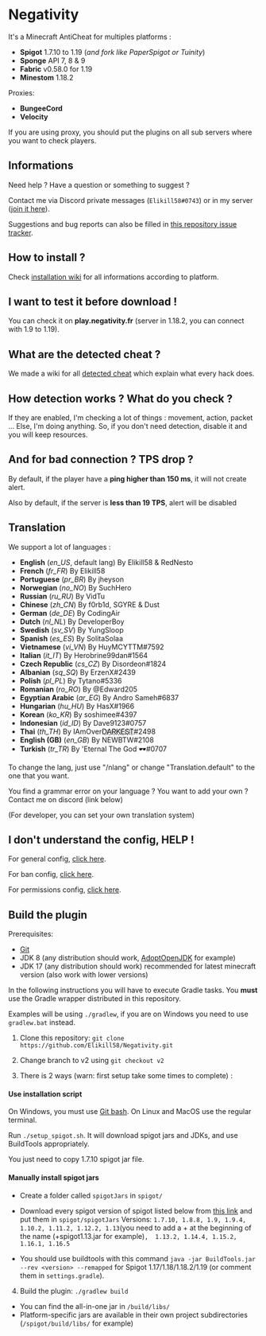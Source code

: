 # Negativity

It's a Minecraft AntiCheat for multiples platforms :
- **Spigot** 1.7.10 to 1.19 (*and fork like PaperSpigot or Tuinity*)
- **Sponge** API 7, 8 & 9
- **Fabric** v0.58.0 for 1.19
- **Minestom** 1.18.2

Proxies:
- **BungeeCord**
- **Velocity**

If you are using proxy, you should put the plugins on all sub servers where you want to check players.

## Informations

Need help ? Have a question or something to suggest ?

Contact me via Discord private messages (`Elikill58#0743`) or in my server ([join it here](https://discord.gg/KHRVTX2)).

Suggestions and bug reports can also be filled in [this repository issue tracker](https://github.com/Elikill58/Negativity/issues).

## How to install ?

Check [installation wiki](https://github.com/Elikill58/Negativity/wiki/Installation) for all informations according to platform.

## I want to test it before download !

You can check it on **play.negativity.fr** (server in 1.18.2, you can connect with 1.9 to 1.19).

## What are the detected cheat ?

We made a wiki for all [detected cheat](https://github.com/Elikill58/Negativity/wiki/Cheat) which explain what every hack does.

## How detection works ? What do you check ?

If they are enabled, I'm checking a lot of things : movement, action, packet ...
Else, I'm doing anything. So, if you don't need detection, disable it and you will keep resources.

## And for bad connection ? TPS drop ?

By default, if the player have a **ping higher than 150 ms**, it will not create alert.

Also by default, if the server is **less than 19 TPS**, alert will be disabled

## Translation

We support a lot of languages :
- **English** (*en_US*, default lang) By Elikill58 & RedNesto
- **French** (*fr_FR*) By Elikill58
- **Portuguese** (*pr_BR*) By jheyson
- **Norwegian** (*no_NO*) By SuchHero
- **Russian** (*ru_RU*) By VidTu
- **Chinese** (*zh_CN*) By f0rb1d, SGYRE & Dust
- **German** (*de_DE*) By CodingAir
- **Dutch** (*nl_NL*) By DeveloperBoy
- **Swedish** (*sv_SV*) By YungSloop
- **Spanish** (*es_ES*) By SolitaSolaa
- **Vietnamese** (*vi_VN*) By HuyMCYTTM#7592
- **Italian** (*it_IT*) By Herobrine99dan#1564
- **Czech Republic** (*cs_CZ*) By Disordeon#1824
- **Albanian** (*sq_SQ*) By ErzenX#2439
- **Polish** (*pl_PL*) By Tytano#5336
- **Romanian** (*ro_RO*) By @Edward205
- **Egyptian Arabic** (*ar_EG*) By Andro Sameh#6837
- **Hungarian** (*hu_HU*) By HasX#1966
- **Korean** (*ko_KR*) By soshimee#4397
- **Indonesian** (*id_ID*) By Dave9123#0757
- **Thai** (*th_TH*) By IAmOverD҉A҉R҉K҉E҈S҉T҉#2498
- **English (GB)** (*en_GB*) By NEWBTW#2108
- **Turkish** (*tr_TR*) By 'Eternal The God 🕶#0707

To change the lang, just use "/nlang" or change "Translation.default" to the one that you want.

You find a grammar error on your language ? You want to add your own ? Contact me on discord (link below)

(For developer, you can set your own translation system)

## I don't understand the config, HELP !

For general config, [click here](https://github.com/Elikill58/Negativity/wiki/Configurations).

For ban config, [click here](https://github.com/Elikill58/Negativity/wiki/Bans).

For permissions config, [click here](https://github.com/Elikill58/Negativity/wiki/Permissions).

## Build the plugin

Prerequisites:
- [Git](https://git-scm.com)
- JDK 8 (any distribution should work, [AdoptOpenJDK](https://adoptopenjdk.net/?variant=openjdk8&jvmVariant=hotspot) for example)
- JDK 17 (any distribution should work) recommended for latest minecraft version (also work with lower versions)

In the following instructions you will have to execute Gradle tasks. You **must** use the Gradle wrapper distributed in this repository.

Examples will be using `./gradlew`, if you are on Windows you need to use `gradlew.bat` instead.

1. Clone this repository: `git clone https://github.com/Elikill58/Negativity.git`

2. Change branch to v2 using `git checkout v2`

3. There is 2 ways (warn: first setup take some times to complete) :

#### Use installation script

On Windows, you must use [Git bash](https://gitforwindows.org/). On Linux and MacOS use the regular terminal.

Run `./setup_spigot.sh`. It will download spigot jars and JDKs, and use BuildTools appropriately.

You just need to copy 1.7.10 spigot jar file.

#### Manually install spigot jars

- Create a folder called `spigotJars` in `spigot/`

- Download every spigot version of spigot listed below from [this link](https://getbukkit.org/download/spigot) and put them in `spigot/spigotJars` Versions: 
 `1.7.10, 1.8.8, 1.9, 1.9.4, 1.10.2, 1.11.2, 1.12.2, 1.13`(you need to add a + at the beginning of the name (+spigot1.13.jar for example)`, 
 1.13.2, 1.14.4, 1.15.2, 1.16.1, 1.16.5`

- You should use buildtools with this command `java -jar BuildTools.jar --rev <version> --remapped` for Spigot 1.17/1.18/1.18.2/1.19 (or comment them in `settings.gradle`).

4. Build the plugin: `./gradlew build`
 - You can find the all-in-one jar in `/build/libs/`
 - Platform-specific jars are available in their own project subdirectories (`/spigot/build/libs/` for example)
